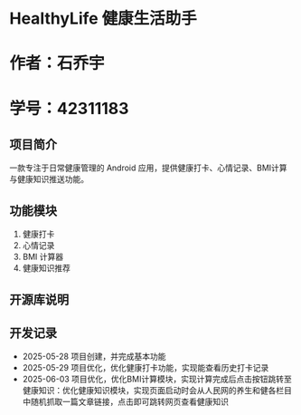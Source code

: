 # HealthyLife 健康生活助手
# 作者：石乔宇
# 学号：42311183

## 项目简介
一款专注于日常健康管理的 Android 应用，提供健康打卡、心情记录、BMI计算与健康知识推送功能。

## 功能模块
1. 健康打卡
2. 心情记录
3. BMI 计算器
4. 健康知识推荐

##  开源库说明

## 开发记录
- 2025-05-28  项目创建，并完成基本功能
- 2025-05-29  项目优化，优化健康打卡功能，实现能查看历史打卡记录
- 2025-06-03  项目优化，优化BMI计算模块，实现计算完成后点击按钮跳转至健康知识：优化健康知识模块，实现页面启动时会从人民网的养生和健各栏目中随机抓取一篇文章链接，点击即可跳转网页查看健康知识

